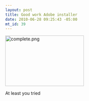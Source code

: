```yaml
--- 
layout: post
title: Good work Adobe installer
date: 2010-06-28 09:25:43 -05:00
mt_id: 39
---
```


<img src="http://ctshryock.com/static/images/complete-thumb-250x160-33.png" width="250" height="160" alt="complete.png" class="mt-image-none" style="" />
<p>
At least you tried
</p> 
